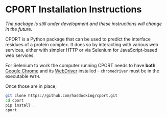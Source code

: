 # CPORT Installation Instructions

_The package is still under development and these instructions will change in the future._

CPORT is a Python package that can be used to predict the interface residues of a protein complex. It does so by interacting with various web services, either with simpler HTTP or via Selenium for JavaScript-based web services.

For Selenium to work the computer running CPORT needs to have **both** [Google Chrome](https://www.google.com/chrome/) and its [WebDriver](https://chromedriver.chromium.org/downloads) installed - `chromedriver` must be in the executable `PATH`.

Once those are in place;

```bash
git clone https://github.com/haddocking/cport.git
cd cport
pip install .
cport
```
